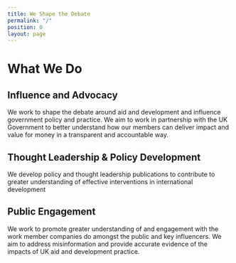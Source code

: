 ```yaml
---
title: We Shape the Debate
permalink: "/"
position: 0
layout: page
---
```


<!-- <div class="content-logo"><svg class="content-logo-svg" viewBox="0 0 294 294" preserveAspectRatio="xMinYMax meet"><use xlink:href="#logo"></use></svg></div> -->

# What We Do

## Influence and Advocacy

  We work to shape the debate around aid and development and influence government policy and practice. We aim to work in partnership with the UK Government to better understand how our members can deliver impact and value for money in a transparent and accountable way.

## Thought Leadership & Policy Development

  We develop policy and thought leadership publications to contribute to greater understanding of effective interventions in international development

## Public Engagement

  We work to promote greater understanding of and engagement with the work member companies do amongst the public and key influencers. We aim to address misinformation and provide accurate evidence of the impacts of UK aid and development practice.

